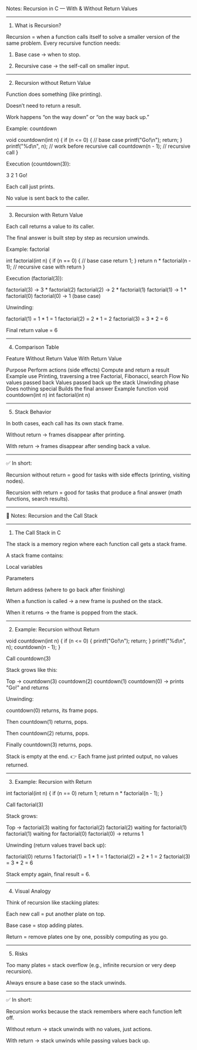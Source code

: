 Notes: Recursion in C — With & Without Return Values


---

1. What is Recursion?

Recursion = when a function calls itself to solve a smaller version of the same problem.
Every recursive function needs:

1. Base case → when to stop.


2. Recursive case → the self-call on smaller input.




---

2. Recursion without Return Value

Function does something (like printing).

Doesn’t need to return a result.

Work happens “on the way down” or “on the way back up.”


Example: countdown

void countdown(int n) {
    if (n <= 0) {         // base case
        printf("Go!\n");
        return;
    }
    printf("%d\n", n);    // work before recursive call
    countdown(n - 1);     // recursive call
}

Execution (countdown(3)):

3
2
1
Go!

Each call just prints.

No value is sent back to the caller.



---

3. Recursion with Return Value

Each call returns a value to its caller.

The final answer is built step by step as recursion unwinds.


Example: factorial

int factorial(int n) {
    if (n == 0) {           // base case
        return 1;
    }
    return n * factorial(n - 1); // recursive case with return
}

Execution (factorial(3)):

factorial(3) → 3 * factorial(2)
factorial(2) → 2 * factorial(1)
factorial(1) → 1 * factorial(0)
factorial(0) → 1 (base case)

Unwinding:

factorial(1) = 1 * 1 = 1
factorial(2) = 2 * 1 = 2
factorial(3) = 3 * 2 = 6

Final return value = 6


---

4. Comparison Table

Feature	Without Return Value	With Return Value

Purpose	Perform actions (side effects)	Compute and return a result
Example use	Printing, traversing a tree	Factorial, Fibonacci, search
Flow	No values passed back	Values passed back up the stack
Unwinding phase	Does nothing special	Builds the final answer
Example function	void countdown(int n)	int factorial(int n)



---

5. Stack Behavior

In both cases, each call has its own stack frame.

Without return → frames disappear after printing.

With return → frames disappear after sending back a value.



---

✅ In short:

Recursion without return = good for tasks with side effects (printing, visiting nodes).

Recursion with return = good for tasks that produce a final answer (math functions, search results).


---

📝 Notes: Recursion and the Call Stack


---

1. The Call Stack in C

The stack is a memory region where each function call gets a stack frame.

A stack frame contains:

Local variables

Parameters

Return address (where to go back after finishing)


When a function is called → a new frame is pushed on the stack.

When it returns → the frame is popped from the stack.



---

2. Example: Recursion without Return

void countdown(int n) {
    if (n <= 0) {
        printf("Go!\n");
        return;
    }
    printf("%d\n", n);
    countdown(n - 1);
}

Call countdown(3)

Stack grows like this:

Top → countdown(3)
        countdown(2)
            countdown(1)
                countdown(0) → prints "Go!" and returns

Unwinding:

countdown(0) returns, its frame pops.

Then countdown(1) returns, pops.

Then countdown(2) returns, pops.

Finally countdown(3) returns, pops.


Stack is empty at the end.
👉 Each frame just printed output, no values returned.


---

3. Example: Recursion with Return

int factorial(int n) {
    if (n == 0) return 1;
    return n * factorial(n - 1);
}

Call factorial(3)

Stack grows:

Top → factorial(3) waiting for factorial(2)
        factorial(2) waiting for factorial(1)
            factorial(1) waiting for factorial(0)
                factorial(0) → returns 1

Unwinding (return values travel back up):

factorial(0) returns 1
factorial(1) = 1 * 1 = 1
factorial(2) = 2 * 1 = 2
factorial(3) = 3 * 2 = 6

Stack empty again, final result = 6.


---

4. Visual Analogy

Think of recursion like stacking plates:

Each new call = put another plate on top.

Base case = stop adding plates.

Return = remove plates one by one, possibly computing as you go.



---

5. Risks

Too many plates = stack overflow
(e.g., infinite recursion or very deep recursion).

Always ensure a base case so the stack unwinds.



---

✅ In short:

Recursion works because the stack remembers where each function left off.

Without return → stack unwinds with no values, just actions.

With return → stack unwinds while passing values back up.

